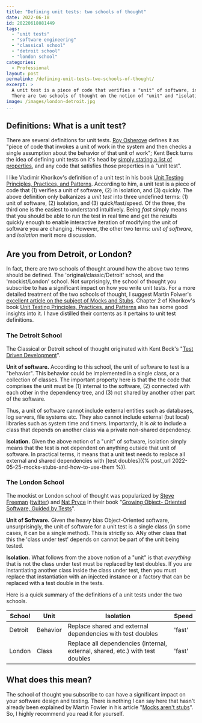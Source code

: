 ```yaml
---
title: "Defining unit tests: two schools of thought"
date: 2022-06-18
id: 20220618081449
tags:
  - "unit tests"
  - "software engineering"
  - "classical school"
  - "detroit school"
  - "london school"
categories:
  - Professional
layout: post
permalink: /defining-unit-tests-two-schools-of-thought/
excerpt: >
  A unit test is a piece of code that verifies a "unit" of software, in "isolation", and quickly.
  There are two schools of thought on the notion of "unit" and "isolation", and that makes all the difference.
image: /images/london-detroit.jpg
...
```


<!-- ![](/images/london-detroit.jpg) -->

## Definitions: What is a unit test?

There are several definitions for unit tests. [Roy Osherove](https://www.artofunittesting.com/definition-of-a-unit-test) defines it as "piece of code that invokes a unit of work in the system and then checks a single assumption about the behavior of that unit of work"; Kent Beck turns the idea of defining unit tests on it's head by [simply stating a list of properties](https://tidyfirst.substack.com/p/desirable-unit-tests), and any code that satisfies those properties in a "unit test". 

I like Vladimir Khorikov's definition of a unit test in his book [Unit Testing Principles, Practices, and Patterns](https://www.manning.com/books/unit-testing). According to him, a unit test is a piece of code that (1) verifies a unit of software, (2) in isolation, and (3) quickly. The above definition only balkanizes a _unit test_ into three undefined terms: (1) unit of software, (2) isolation, and (3) quick/fast/speed. Of the three, the third one is the easiest to understand intuitively. Being _fast_ simply means that you should be able to run the test in real time and get the results quickly enough to enable interactive iteration of modifying the unit of software you are changing. However, the other two terms: _unit of software_, and _isolation_ merit more discussion.

## Are you from Detroit, or London?

In fact, there are two schools of thought around how the above two terms should be defined. The 'original/classic/Detroit' school, and the 'mockist/London' school. Not surprisingly, the school of thought you subscribe to has a significant impact on how you write unit tests. For a more detailed treatment of the two schools of thought, I suggest Martin Folwer's [excellent article on the subject of Mocks and Stubs](https://martinfowler.com/articles/mocksArentStubs.html#ClassicalAndMockistTesting). Chapter 2 of Khorikov's book [Unit Testing Principles, Practices, and Patterns](https://www.manning.com/books/unit-testing) also has some good insights into it. I have distilled their contents as it pertains to unit test definitions.

### The Detroit School

The Classical or Detroit school of thought originated with Kent Beck's "[Test Driven Development](https://www.oreilly.com/library/view/test-driven-development/0321146530/)".

**Unit of software.** According to this school, the unit of software to test is a "behavior". This behavior could be implemented in a single class, or a collection of classes. The important property here is that the the code that comprises the unit must be (1) internal to the software, (2) connected with each other in the dependency tree, and (3) not shared by another other part of the software.

Thus, a unit of software cannot include external entities such as databases, log servers, file systems etc. They also cannot include external (but local) libraries such as system time and timers. Importantly, it is _ok_ to include a class that depends on another class via a private non-shared dependency.

**Isolation.** Given the above notion of a "unit" of software, isolation simply means that the test is not dependent on anything outside that unit of software. In practical terms, it means that a unit test needs to replace all external and shared dependencies with [test doubles]({% post_url 2022-05-25-mocks-stubs-and-how-to-use-them %}).

### The London School

The mockist or London school of thought was popularized by [Steve Freeman](https://www.linkedin.com/in/stevefreeman) ([twitter](https://twitter.com/sf105)) and [Nat Pryce](http://www.natpryce.com/bio.html) in their book "[Growing Object- Oriented Software, Guided by Tests](http://growing-object-oriented-software.com/)".

**Unit of Software.** Given the heavy bias Object-Oriented software, unsurprisingly, the unit of software for a unit test is a single class (in some cases, it can be a single method). This is strictly so. ANy other class that this the 'class under test' depends on cannot be part of the unit being tested.

**Isolation.** What follows from the above notion of a "unit" is that _everything_ that is not the class under test must be replaced by test doubles. If you are instantiating another class inside the class under test, then you must replace that instantiation with an injected instance or a factory that can be replaced with a test double in the tests.

Here is a quick summary of the definitions of a unit tests under the two schools.

| School  | Unit     | Isolation                                                                     | Speed  |
|---------|----------|-------------------------------------------------------------------------------|--------|
| Detroit | Behavior | Replace shared and external dependencies with test doubles                    | 'fast' |
| London  | Class    | Replace all dependencies (internal, external, shared, etc.) with test doubles | 'fast' |

## What does this mean?

The school of thought you subscribe to can have a significant impact on your software design and testing. There is nothing I can say here that hasn't already been explained by Martin Fowler in his article "[Mocks aren't stubs](https://martinfowler.com/articles/mocksArentStubs.html)". So, I highly recommend you read it for yourself.
